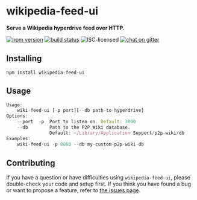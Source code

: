 # wikipedia-feed-ui

**Serve a Wikipedia hyperdrive feed over HTTP.**

[![npm version](https://img.shields.io/npm/v/wikipedia-feed-ui.svg)](https://www.npmjs.com/package/wikipedia-feed-ui)
[![build status](https://img.shields.io/travis/derhuerst/wikipedia-feed-ui.svg)](https://travis-ci.org/derhuerst/wikipedia-feed-ui)
![ISC-licensed](https://img.shields.io/github/license/derhuerst/wikipedia-feed-ui.svg)
[![chat on gitter](https://badges.gitter.im/derhuerst.svg)](https://gitter.im/derhuerst)


## Installing

```shell
npm install wikipedia-feed-ui
```


## Usage

```js
Usage:
    wiki-feed-ui [-p port][--db path-to-hyperdrive]
Options:
	--port  -p  Port to listen on. Default: 3000
    --db        Path to the P2P Wiki database.
                Default: ~/Library/Application Support/p2p-wiki/db
Examples:
    wiki-feed-ui -p 8080 --db my-custom-p2p-wiki-db
```


## Contributing

If you have a question or have difficulties using `wikipedia-feed-ui`, please double-check your code and setup first. If you think you have found a bug or want to propose a feature, refer to [the issues page](https://github.com/derhuerst/wikipedia-feed-ui/issues).
